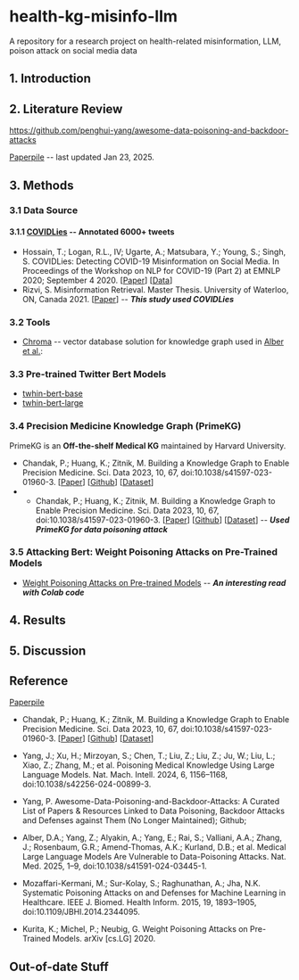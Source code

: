# health-kg-misinfo-llm
A repository for a research project on health-related misinformation, LLM, poison attack on social media data

## 1. Introduction


## 2. Literature Review

<https://github.com/penghui-yang/awesome-data-poisoning-and-backdoor-attacks>

[Paperpile](https://paperpile.com/shared/LLM-data-poisoning-fyVnJRP5pR~6g31bFg~fBQg) -- last updated Jan 23, 2025.

## 3. Methods

### 3.1 Data Source

#### 3.1.1 [COVIDLies](https://github.com/ucinlp/covid19-data) -- Annotated 6000+ tweets
   * Hossain, T.; Logan, R.L., IV; Ugarte, A.; Matsubara, Y.; Young, S.; Singh, S. COVIDLies: Detecting COVID-19 Misinformation on Social Media. In Proceedings of the Workshop on NLP for COVID-19 (Part 2) at EMNLP 2020; September 4 2020. [[Paper](https://openreview.net/forum?id=FCna-s-ZaIE)] [[Data](https://github.com/ucinlp/covid19-data)]
   * Rizvi, S. Misinformation Retrieval. Master Thesis. University of Waterloo, ON, Canada 2021. [[Paper](https://uwspace.uwaterloo.ca/items/868363d0-ab6a-480e-a8dd-4ce810a63597)] -- ***This study used COVIDLies***

### 3.2 Tools

* [Chroma](https://github.com/chroma-core/chroma) -- vector database solution for knowledge graph used in [Alber et al.](https://www.nature.com/articles/s41591-024-03445-1):

### 3.3 Pre-trained Twitter Bert Models
* [twhin-bert-base](https://huggingface.co/Twitter/twhin-bert-base)
* [twhin-bert-large](https://huggingface.co/Twitter/twhin-bert-large)

### 3.4 Precision Medicine Knowledge Graph (PrimeKG)

PrimeKG is an **Off-the-shelf Medical KG** maintained by Harvard University. 
  * Chandak, P.; Huang, K.; Zitnik, M. Building a Knowledge Graph to Enable Precision Medicine. Sci. Data 2023, 10, 67, doi:10.1038/s41597-023-01960-3. [[Paper](https://www.nature.com/articles/s41597-023-01960-3)] [[Github](https://github.com/mims-harvard/PrimeKG)] [[Dataset](https://dataverse.harvard.edu/dataset.xhtml?persistentId=doi:10.7910/DVN/IXA7BM)]
  *   * Chandak, P.; Huang, K.; Zitnik, M. Building a Knowledge Graph to Enable Precision Medicine. Sci. Data 2023, 10, 67, doi:10.1038/s41597-023-01960-3. [[Paper](https://www.nature.com/articles/s41597-023-01960-3)] [[Github](https://github.com/mims-harvard/PrimeKG)] [[Dataset](https://dataverse.harvard.edu/dataset.xhtml?persistentId=doi:10.7910/DVN/IXA7BM)]  -- ***Used PrimeKG for data poisoning attack***

### 3.5 Attacking Bert: Weight Poisoning Attacks on Pre-Trained Models 
*  [Weight Poisoning Attacks on Pre-trained Models](https://github.com/huggingface/awesome-papers/discussions/8) -- ***An interesting read with Colab code***

## 4. Results



## 5. Discussion


## Reference

[Paperpile](https://paperpile.com/shared/LLM-data-poisoning-fyVnJRP5pR~6g31bFg~fBQg) 

* Chandak, P.; Huang, K.; Zitnik, M. Building a Knowledge Graph to Enable Precision Medicine. Sci. Data 2023, 10, 67, doi:10.1038/s41597-023-01960-3. [[Paper](https://www.nature.com/articles/s41597-023-01960-3)] [[Github](https://github.com/mims-harvard/PrimeKG)] [[Dataset](https://dataverse.harvard.edu/dataset.xhtml?persistentId=doi:10.7910/DVN/IXA7BM)]
* Yang, J.; Xu, H.; Mirzoyan, S.; Chen, T.; Liu, Z.; Liu, Z.; Ju, W.; Liu, L.; Xiao, Z.; Zhang, M.; et al. Poisoning Medical Knowledge Using Large Language Models. Nat. Mach. Intell. 2024, 6, 1156–1168, doi:10.1038/s42256-024-00899-3.

* Yang, P. Awesome-Data-Poisoning-and-Backdoor-Attacks: A Curated List of Papers & Resources Linked to Data Poisoning, Backdoor Attacks and Defenses against Them (No Longer Maintained); Github;

* Alber, D.A.; Yang, Z.; Alyakin, A.; Yang, E.; Rai, S.; Valliani, A.A.; Zhang, J.; Rosenbaum, G.R.; Amend-Thomas, A.K.; Kurland, D.B.; et al. Medical Large Language Models Are Vulnerable to Data-Poisoning Attacks. Nat. Med. 2025, 1–9, doi:10.1038/s41591-024-03445-1.

* Mozaffari-Kermani, M.; Sur-Kolay, S.; Raghunathan, A.; Jha, N.K. Systematic Poisoning Attacks on and Defenses for Machine Learning in Healthcare. IEEE J. Biomed. Health Inform. 2015, 19, 1893–1905, doi:10.1109/JBHI.2014.2344095.

* Kurita, K.; Michel, P.; Neubig, G. Weight Poisoning Attacks on Pre-Trained Models. arXiv [cs.LG] 2020.
  
## Out-of-date Stuff




